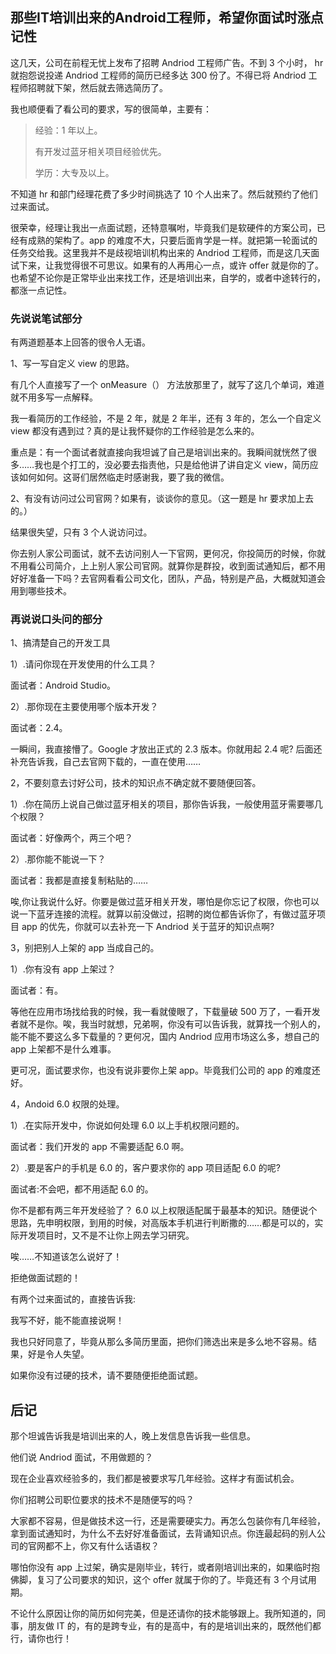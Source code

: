 ## 那些IT培训出来的Android工程师，希望你面试时涨点记性

这几天，公司在前程无忧上发布了招聘 Andriod 工程师广告。不到 3 个小时， hr 就抱怨说投递 Andriod 工程师的简历已经多达 300 份了。不得已将 Andriod 工程师招聘就下架，然后就去筛选简历了。

我也顺便看了看公司的要求，写的很简单，主要有：

> 经验：1 年以上。
>
> 有开发过蓝牙相关项目经验优先。
>
> 学历：大专及以上。

不知道 hr 和部门经理花费了多少时间挑选了 10 个人出来了。然后就预约了他们过来面试。

很荣幸，经理让我出一点面试题，还特意嘱咐，毕竟我们是软硬件的方案公司，已经有成熟的架构了。app 的难度不大，只要后面肯学是一样。就把第一轮面试的任务交给我。这里我并不是歧视培训机构出来的 Andriod 工程师，而是这几天面试下来，让我觉得很不可思议。如果有的人再用心一点，或许 offer 就是你的了。也希望不论你是正常毕业出来找工作，还是培训出来，自学的，或者中途转行的，都涨一点记性。

### 先说说笔试部分

有两道题基本上回答的很令人无语。

1、写一写自定义 view 的思路。

有几个人直接写了一个 onMeasure（） 方法放那里了，就写了这几个单词，难道就不用多写一点解释。

我一看简历的工作经验，不是 2 年，就是 2 年半，还有 3 年的，怎么一个自定义 view 都没有遇到过？真的是让我怀疑你的工作经验是怎么来的。

重点是：有一个面试者就直接向我坦诚了自己是培训出来的。我瞬间就恍然了很多……我也是个打工的，没必要去指责他，只是给他讲了讲自定义 view，简历应该如何如何。这哥们居然临走时感谢我，要了我的微信。

2、有没有访问过公司官网？如果有，谈谈你的意见。（这一题是 hr 要求加上去的。）

结果很失望，只有 3 个人说访问过。

你去别人家公司面试，就不去访问别人一下官网，更何况，你投简历的时候，你就不用看公司简介，上上别人家公司官网。就算你是群投，收到面试通知后，都不用好好准备一下吗？去官网看看公司文化，团队，产品，特别是产品，大概就知道会用到哪些技术。

### 再说说口头问的部分

1、搞清楚自己的开发工具

1）.请问你现在开发使用的什么工具？

面试者：Android Studio。

2）.那你现在主要使用哪个版本开发？

面试者：2.4。

一瞬间，我直接懵了。Google 才放出正式的 2.3 版本。你就用起 2.4 呢? 后面还补充告诉我，自己去官网下载的，一直在使用……

2，不要刻意去讨好公司，技术的知识点不确定就不要随便回答。

1）.你在简历上说自己做过蓝牙相关的项目，那你告诉我，一般使用蓝牙需要哪几个权限？

面试者：好像两个，两三个吧？

2）.那你能不能说一下？

面试者：我都是直接复制粘贴的……

唉,你让我说什么好。你要是做过蓝牙相关开发，哪怕是你忘记了权限，你也可以说一下蓝牙连接的流程。就算以前没做过，招聘的岗位都告诉你了，有做过蓝牙项目 app 的优先，你就可以去补充一下 Andriod 关于蓝牙的知识点啊?

3，别把别人上架的 app 当成自己的。

1）.你有没有 app 上架过？

面试者：有。

等他在应用市场找给我的时候，我一看就傻眼了，下载量破 500 万了，一看开发者就不是你。唉，我当时就想，兄弟啊，你没有可以告诉我，就算找一个别人的，能不能不要这么多下载量的？更何况，国内 Andriod 应用市场这么多，想自己的 app 上架都不是什么难事。

更可况，面试要求你，也没有说非要你上架 app。毕竟我们公司的 app 的难度还好。

4，Andoid 6.0 权限的处理。

1）.在实际开发中，你说如何处理 6.0 以上手机权限问题的。

面试者：我们开发的 app 不需要适配 6.0 啊。

2）.要是客户的手机是 6.0 的，客户要求你的 app 项目适配 6.0 的呢?

面试者:不会吧，都不用适配 6.0 的。

你不是都有两三年开发经验了？ 6.0 以上权限适配属于最基本的知识。随便说个思路，先申明权限，到用的时候，对高版本手机进行判断撒的……都是可以的，实际开发项目时，又不是不让你上网去学习研究。

唉……不知道该怎么说好了！

拒绝做面试题的！

有两个过来面试的，直接告诉我:

我写不好，能不能直接说啊！

我也只好同意了，毕竟从那么多简历里面，把你们筛选出来是多么地不容易。结果，好是令人失望。

如果你没有过硬的技术，请不要随便拒绝面试题。

## 后记

那个坦诚告诉我是培训出来的人，晚上发信息告诉我一些信息。

他们说 Andriod 面试，不用做题的？

现在企业喜欢经验多的，我们都是被要求写几年经验。这样才有面试机会。

你们招聘公司职位要求的技术不是随便写的吗？

大家都不容易，但是做技术这一行，还是需要硬实力。再怎么包装你有几年经验，拿到面试通知时，为什么不去好好准备面试，去背诵知识点。你连最起码的别人公司的官网都不上，你又有什么话语权？

哪怕你没有 app 上过架，确实是刚毕业，转行，或者刚培训出来的，如果临时抱佛脚，复习了公司要求的知识，这个 offer 就属于你的了。毕竟还有 3 个月试用期。

不论什么原因让你的简历如何完美，但是还请你的技术能够跟上。我所知道的，同事，朋友做 IT 的，有的是跨专业，有的是高中，有的是培训出来的，既然他们都行，请你也行！